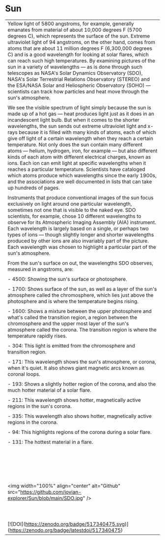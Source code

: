 # Sun

|                                                                                                                                                                                                                                                                                                                                                                                                                                                                                                                                                                                                                                                                                                                                                                                                                                                                    |
| ------------------------------------------------------------------------------------------------------------------------------------------------------------------------------------------------------------------------------------------------------------------------------------------------------------------------------------------------------------------------------------------------------------------------------------------------------------------------------------------------------------------------------------------------------------------------------------------------------------------------------------------------------------------------------------------------------------------------------------------------------------------------------------------------------------------------------------------------------------------ |
| Yellow light of 5800 angstroms, for example, generally emanates from material of about 10,000 degrees F (5700 degrees C), which represents the surface of the sun. Extreme ultraviolet light of 94 angstroms, on the other hand, comes from atoms that are about 11 million degrees F (6,300,000 degrees C) and is a good wavelength for looking at solar flares, which can reach such high temperatures. By examining pictures of the sun in a variety of wavelengths — as is done through such telescopes as NASA's Solar Dynamics Observatory (SDO), NASA's Solar Terrestrial Relations Observatory (STEREO) and the ESA/NASA Solar and Heliospheric Observatory (SOHO) — scientists can track how particles and heat move through the sun's atmosphere.                                                                                                        |
|                                                                                                                                                                                                                                                                                                                                                                                                                                                                                                                                                                                                                                                                                                                                                                                                                                                                    |
| We see the visible spectrum of light simply because the sun is made up of a hot gas — heat produces light just as it does in an incandescent light bulb. But when it comes to the shorter wavelengths, the sun sends out extreme ultraviolet light and x-rays because it is filled with many kinds of atoms, each of which give off light of a certain wavelength when they reach a certain temperature. Not only does the sun contain many different atoms — helium, hydrogen, iron, for example — but also different kinds of each atom with different electrical charges, known as ions. Each ion can emit light at specific wavelengths when it reaches a particular temperature. Scientists have cataloged which atoms produce which wavelengths since the early 1900s, and the associations are well documented in lists that can take up hundreds of pages. |
|                                                                                                                                                                                                                                                                                                                                                                                                                                                                                                                                                                                                                                                                                                                                                                                                                                                                    |
| Instruments that produce conventional images of the sun focus exclusively on light around one particular wavelength, sometimes not one that is visible to the naked eye. SDO scientists, for example, chose 10 different wavelengths to observe for its Atmospheric Imaging Assembly (AIA) instrument. Each wavelength is largely based on a single, or perhaps two types of ions — though slightly longer and shorter wavelengths produced by other ions are also invariably part of the picture. Each wavelength was chosen to highlight a particular part of the sun's atmosphere.                                                                                                                                                                                                                                                                              |
|                                                                                                                                                                                                                                                                                                                                                                                                                                                                                                                                                                                                                                                                                                                                                                                                                                                                    |
| From the sun's surface on out, the wavelengths SDO observes, measured in angstroms, are:                                                                                                                                                                                                                                                                                                                                                                                                                                                                                                                                                                                                                                                                                                                                                                           |
|                                                                                                                                                                                                                                                                                                                                                                                                                                                                                                                                                                                                                                                                                                                                                                                                                                                                    |
| - 4500: Showing the sun's surface or photosphere.                                                                                                                                                                                                                                                                                                                                                                                                                                                                                                                                                                                                                                                                                                                                                                                                                  |
|                                                                                                                                                                                                                                                                                                                                                                                                                                                                                                                                                                                                                                                                                                                                                                                                                                                                    |
| - 1700: Shows surface of the sun, as well as a layer of the sun's atmosphere called the chromosphere, which lies just above the photosphere and is where the temperature begins rising.                                                                                                                                                                                                                                                                                                                                                                                                                                                                                                                                                                                                                                                                            |
|                                                                                                                                                                                                                                                                                                                                                                                                                                                                                                                                                                                                                                                                                                                                                                                                                                                                    |
| - 1600: Shows a mixture between the upper photosphere and what's called the transition region, a region between the chromosphere and the upper most layer of the sun's atmosphere called the corona. The transition region is where the temperature rapidly rises.                                                                                                                                                                                                                                                                                                                                                                                                                                                                                                                                                                                                 |
|                                                                                                                                                                                                                                                                                                                                                                                                                                                                                                                                                                                                                                                                                                                                                                                                                                                                    |
| - 304: This light is emitted from the chromosphere and transition region.                                                                                                                                                                                                                                                                                                                                                                                                                                                                                                                                                                                                                                                                                                                                                                                          |
|                                                                                                                                                                                                                                                                                                                                                                                                                                                                                                                                                                                                                                                                                                                                                                                                                                                                    |
| - 171: This wavelength shows the sun's atmosphere, or corona, when it's quiet. It also shows giant magnetic arcs known as coronal loops.                                                                                                                                                                                                                                                                                                                                                                                                                                                                                                                                                                                                                                                                                                                           |
|                                                                                                                                                                                                                                                                                                                                                                                                                                                                                                                                                                                                                                                                                                                                                                                                                                                                    |
| - 193: Shows a slightly hotter region of the corona, and also the much hotter material of a solar flare.                                                                                                                                                                                                                                                                                                                                                                                                                                                                                                                                                                                                                                                                                                                                                           |
|                                                                                                                                                                                                                                                                                                                                                                                                                                                                                                                                                                                                                                                                                                                                                                                                                                                                    |
| - 211: This wavelength shows hotter, magnetically active regions in the sun's corona.                                                                                                                                                                                                                                                                                                                                                                                                                                                                                                                                                                                                                                                                                                                                                                              |
|                                                                                                                                                                                                                                                                                                                                                                                                                                                                                                                                                                                                                                                                                                                                                                                                                                                                    |
| - 335: This wavelength also shows hotter, magnetically active regions in the corona.                                                                                                                                                                                                                                                                                                                                                                                                                                                                                                                                                                                                                                                                                                                                                                               |
|                                                                                                                                                                                                                                                                                                                                                                                                                                                                                                                                                                                                                                                                                                                                                                                                                                                                    |
| - 94: This highlights regions of the corona during a solar flare.                                                                                                                                                                                                                                                                                                                                                                                                                                                                                                                                                                                                                                                                                                                                                                                                  |
|                                                                                                                                                                                                                                                                                                                                                                                                                                                                                                                                                                                                                                                                                                                                                                                                                                                                    |
| - 131: The hottest material in a flare.                                                                                                                                                                                                                                                                                                                                                                                                                                                                                                                                                                                                                                                                                                                                                                                                                            |
| <p><br></p>                                                                                                                                                                                                                                                                                                                                                                                                                                                                                                                                                                                                                                                                                                                                                                                                                                                        |
| <p><br></p>                                                                                                                                                                                                                                                                                                                                                                                                                                                                                                                                                                                                                                                                                                                                                                                                                                                        |
| \<img width="100%" align="center" alt="Github" src="https://github.com/jovian-explorer/Sun/blob/main/SDO.jpg" />                                                                                                                                                                                                                                                                                                                                                                                                                                                                                                                                                                                                                                                                                                                                                   |
| <p><br></p>                                                                                                                                                                                                                                                                                                                                                                                                                                                                                                                                                                                                                                                                                                                                                                                                                                                        |
| \[!\[DOI]\(https://zenodo.org/badge/517340475.svg)]\(https://zenodo.org/badge/latestdoi/517340475)                                                                                                                                                                                                                                                                                                                                                                                                                                                                                                                                                                                                                                                                                                                                                                 |

